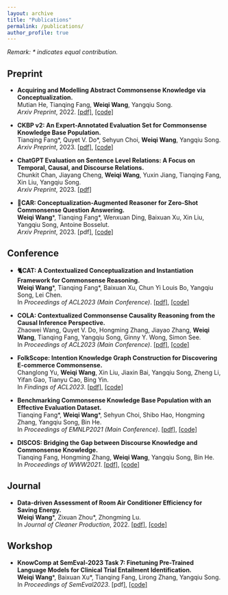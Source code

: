 ```yaml
---
layout: archive
title: "Publications"
permalink: /publications/
author_profile: true
---
```


*Remark: \* indicates equal contribution.*

## Preprint

- **Acquiring and Modelling Abstract Commonsense Knowledge via Conceptualization.**\
Mutian He, Tianqing Fang, **Weiqi Wang**, Yangqiu Song.\
*Arxiv Preprint*, 2022. [[pdf]](https://arxiv.org/pdf/2206.01532.pdf), [[code]](https://github.com/HKUST-KnowComp/atomic-conceptualization)

- **CKBP v2: An Expert-Annotated Evaluation Set for Commonsense Knowledge Base Population.**\
Tianqing Fang\*, Quyet V. Do\*, Sehyun Choi, **Weiqi Wang**, Yangqiu Song.\
*Arxiv Preprint*, 2023. [[pdf]](https://arxiv.org/pdf/2304.10392.pdf), [[code]](https://github.com/HKUST-KnowComp/CSKB-Population)

- **ChatGPT Evaluation on Sentence Level Relations: A Focus on Temporal, Causal, and Discourse Relations.**\
Chunkit Chan, Jiayang Cheng, **Weiqi Wang**, Yuxin Jiang, Tianqing Fang, Xin Liu, Yangqiu Song.\
*Arxiv Preprint*, 2023. [[pdf]](https://arxiv.org/pdf/2304.14827.pdf)

- **🚗CAR: Conceptualization-Augmented Reasoner for Zero-Shot Commonsense Question Answering.**\
**Weiqi Wang**\*, Tianqing Fang\*, Wenxuan Ding, Baixuan Xu, Xin Liu, Yangqiu Song, Antoine Bosselut.\
*Arxiv Preprint*, 2023. [pdf], [[code]](https://github.com/HKUST-KnowComp/CAR)

## Conference

- **🐈CAT: A Contextualized Conceptualization and Instantiation Framework for Commonsense Reasoning.**\
**Weiqi Wang**\*, Tianqing Fang\*, Baixuan Xu, Chun Yi Louis Bo, Yangqiu Song, Lei Chen.\
In *Proceedings of ACL2023 (Main Conference)*. [[pdf]](https://arxiv.org/pdf/2305.04808.pdf), [[code]](https://github.com/HKUST-KnowComp/CAT)

- **COLA: Contextualized Commonsense Causality Reasoning from the Causal Inference Perspective.**\
Zhaowei Wang, Quyet V. Do, Hongming Zhang, Jiayao Zhang, **Weiqi Wang**, Tianqing Fang, Yangqiu Song, Ginny Y. Wong, Simon See.\
In *Proceedings of ACL2023 (Main Conference)*. [[pdf]](https://arxiv.org/pdf/2305.05191.pdf), [[code]](https://github.com/HKUST-KnowComp/COLA)

- **FolkScope: Intention Knowledge Graph Construction for Discovering E-commerce Commonsense.**\
Changlong Yu, **Weiqi Wang**, Xin Liu, Jiaxin Bai, Yangqiu Song, Zheng Li, Yifan Gao, Tianyu Cao, Bing Yin.\
In *Findings of ACL2023*. [[pdf]](https://arxiv.org/pdf/2211.08316.pdf), [[code]](https://github.com/HKUST-KnowComp/FolkScope)

- **Benchmarking Commonsense Knowledge Base Population with an Effective Evaluation Dataset.**\
Tianqing Fang\*, **Weiqi Wang**\*, Sehyun Choi, Shibo Hao, Hongming Zhang, Yangqiu Song, Bin He.\
In *Proceedings of EMNLP2021 (Main Conference)*. [[pdf]](https://aclanthology.org/2021.emnlp-main.705.pdf), [[code]](https://github.com/HKUST-KnowComp/CSKB-Population)

- **DISCOS: Bridging the Gap between Discourse Knowledge and Commonsense Knowledge.**\
Tianqing Fang, Hongming Zhang, **Weiqi Wang**, Yangqiu Song, Bin He.\
In *Proceedings of WWW2021*. [[pdf]](https://dl.acm.org/doi/pdf/10.1145/3442381.3450117), [[code]](https://github.com/HKUST-KnowComp/DISCOS-commonsense)

## Journal

- **Data-driven Assessment of Room Air Conditioner Efficiency for Saving Energy.**\
**Weiqi Wang**\*, Zixuan Zhou\*, Zhongming Lu.\
In *Journal of Cleaner Production*, 2022. [[pdf]](https://doi.org/10.1016/j.jclepro.2022.130615), [[code]](https://github.com/MighTy-Weaver/Inefficient-AC-detection)

## Workshop

- **KnowComp at SemEval-2023 Task 7: Finetuning Pre-Trained Language Models for Clinical Trial Entailment Identification.**\
**Weiqi Wang**\*, Baixuan Xu\*, Tianqing Fang, Lirong Zhang, Yangqiu Song.\
In *Proceedings of SemEval2023*. [pdf], [[code]](https://github.com/HKUST-KnowComp/NLI4CT)
